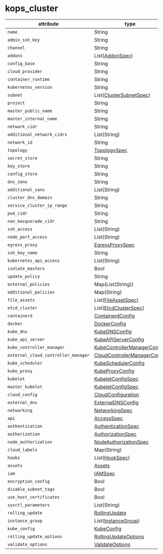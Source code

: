# kops_cluster

| attribute | type | optional | required | computed |
| --- | --- | --- | --- | --- |
| `name` | String | :white_check_mark: |  |  |
| `admin_ssh_key` | String | :white_check_mark: |  |  |
| `channel` | String |  | :white_check_mark: |  |
| `addons` | List([AddonSpec](./AddonSpec.md)) |  | :white_check_mark: |  |
| `config_base` | String |  | :white_check_mark: | :white_check_mark: |
| `cloud_provider` | String | :white_check_mark: |  |  |
| `container_runtime` | String |  | :white_check_mark: |  |
| `kubernetes_version` | String |  | :white_check_mark: |  |
| `subnet` | List([ClusterSubnetSpec](./ClusterSubnetSpec.md)) | :white_check_mark: |  |  |
| `project` | String |  | :white_check_mark: |  |
| `master_public_name` | String |  | :white_check_mark: | :white_check_mark: |
| `master_internal_name` | String |  | :white_check_mark: | :white_check_mark: |
| `network_cidr` | String |  | :white_check_mark: | :white_check_mark: |
| `additional_network_cidrs` | List(String) |  | :white_check_mark: |  |
| `network_id` | String | :white_check_mark: |  |  |
| `topology` | [TopologySpec](./TopologySpec.md) | :white_check_mark: |  |  |
| `secret_store` | String |  | :white_check_mark: |  |
| `key_store` | String |  | :white_check_mark: |  |
| `config_store` | String |  | :white_check_mark: |  |
| `dns_zone` | String |  | :white_check_mark: |  |
| `additional_sans` | List(String) |  | :white_check_mark: |  |
| `cluster_dns_domain` | String |  | :white_check_mark: |  |
| `service_cluster_ip_range` | String |  | :white_check_mark: |  |
| `pod_cidr` | String |  | :white_check_mark: |  |
| `non_masquerade_cidr` | String |  | :white_check_mark: | :white_check_mark: |
| `ssh_access` | List(String) |  | :white_check_mark: |  |
| `node_port_access` | List(String) |  | :white_check_mark: |  |
| `egress_proxy` | [EgressProxySpec](./EgressProxySpec.md) |  | :white_check_mark: |  |
| `ssh_key_name` | String |  | :white_check_mark: |  |
| `kubernetes_api_access` | List(String) |  | :white_check_mark: |  |
| `isolate_masters` | Bool |  | :white_check_mark: |  |
| `update_policy` | String |  | :white_check_mark: |  |
| `external_policies` | Map(List(String)) |  | :white_check_mark: |  |
| `additional_policies` | Map(String) |  | :white_check_mark: |  |
| `file_assets` | List([FileAssetSpec](./FileAssetSpec.md)) |  | :white_check_mark: |  |
| `etcd_cluster` | List([EtcdClusterSpec](./EtcdClusterSpec.md)) | :white_check_mark: |  |  |
| `containerd` | [ContainerdConfig](./ContainerdConfig.md) |  | :white_check_mark: |  |
| `docker` | [DockerConfig](./DockerConfig.md) |  | :white_check_mark: |  |
| `kube_dns` | [KubeDNSConfig](./KubeDNSConfig.md) |  | :white_check_mark: |  |
| `kube_api_server` | [KubeAPIServerConfig](./KubeAPIServerConfig.md) |  | :white_check_mark: |  |
| `kube_controller_manager` | [KubeControllerManagerConfig](./KubeControllerManagerConfig.md) |  | :white_check_mark: |  |
| `external_cloud_controller_manager` | [CloudControllerManagerConfig](./CloudControllerManagerConfig.md) |  | :white_check_mark: |  |
| `kube_scheduler` | [KubeSchedulerConfig](./KubeSchedulerConfig.md) |  | :white_check_mark: |  |
| `kube_proxy` | [KubeProxyConfig](./KubeProxyConfig.md) |  | :white_check_mark: |  |
| `kubelet` | [KubeletConfigSpec](./KubeletConfigSpec.md) |  | :white_check_mark: |  |
| `master_kubelet` | [KubeletConfigSpec](./KubeletConfigSpec.md) |  | :white_check_mark: |  |
| `cloud_config` | [CloudConfiguration](./CloudConfiguration.md) |  | :white_check_mark: |  |
| `external_dns` | [ExternalDNSConfig](./ExternalDNSConfig.md) |  | :white_check_mark: |  |
| `networking` | [NetworkingSpec](./NetworkingSpec.md) | :white_check_mark: |  |  |
| `api` | [AccessSpec](./AccessSpec.md) |  | :white_check_mark: |  |
| `authentication` | [AuthenticationSpec](./AuthenticationSpec.md) |  | :white_check_mark: |  |
| `authorization` | [AuthorizationSpec](./AuthorizationSpec.md) |  | :white_check_mark: |  |
| `node_authorization` | [NodeAuthorizationSpec](./NodeAuthorizationSpec.md) |  | :white_check_mark: |  |
| `cloud_labels` | Map(String) |  | :white_check_mark: |  |
| `hooks` | List([HookSpec](./HookSpec.md)) |  | :white_check_mark: |  |
| `assets` | [Assets](./Assets.md) |  | :white_check_mark: |  |
| `iam` | [IAMSpec](./IAMSpec.md) |  | :white_check_mark: | :white_check_mark: |
| `encryption_config` | Bool |  | :white_check_mark: |  |
| `disable_subnet_tags` | Bool |  | :white_check_mark: |  |
| `use_host_certificates` | Bool |  | :white_check_mark: |  |
| `sysctl_parameters` | List(String) |  | :white_check_mark: |  |
| `rolling_update` | [RollingUpdate](./RollingUpdate.md) |  | :white_check_mark: |  |
| `instance_group` | List([InstanceGroup](./InstanceGroup.md)) | :white_check_mark: |  |  |
| `kube_config` | [KubeConfig](./KubeConfig.md) |  |  | :white_check_mark: |
| `rolling_update_options` | [RollingUpdateOptions](./RollingUpdateOptions.md) |  | :white_check_mark: |  |
| `validate_options` | [ValidateOptions](./ValidateOptions.md) |  | :white_check_mark: |  |

